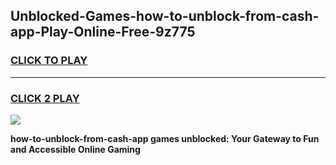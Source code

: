 
## Unblocked-Games-how-to-unblock-from-cash-app-Play-Online-Free-9z775
<h3>
<a href="https://premium76.site?title=how-to-unblock-from-cash-app&ref=26A">CLICK TO PLAY</a></h3>
<hr>

<h3>
<a href="https://premium76.site?title=how-to-unblock-from-cash-app&ref=26A">CLICK 2 PLAY</a>
  
</h3>

<a href="https://premium76.site?title=how-to-unblock-from-cash-app&ref=26A"><img src="https://clearcache.store/games.png"></a>


**how-to-unblock-from-cash-app games unblocked: Your Gateway to Fun and Accessible Online Gaming**
